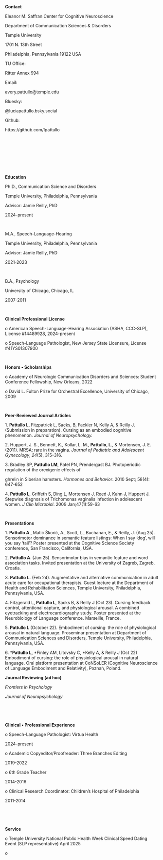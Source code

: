 <p>​​<strong>                                                </strong></p>
<p><strong>Contact</strong></p>
<p>Eleanor M. Saffran Center for Cognitive Neuroscience</p>
<p>Department of Communication Sciences & Disorders</p>
<p>Temple University</p>
<p>1701 N. 13th Street</p>
<p>Philadelphia, Pennsylvania 19122 USA</p>
<p>TU Office:</p>
<p>Ritter Annex 994        </p>
<p>Email:</p>
<p>avery.pattullo@temple.edu</p>
<p>Bluesky:</p>
<p>@luciapattullo.bsky.social</p>
<p>Github:</p>
<p>https://github.com/lpattullo</p>
<p>&nbsp;</p>
<p>&nbsp;</p>

<p>&nbsp;</p>
<p>&nbsp;</p>
<p><strong>Education</strong></p>
<p>Ph.D., Communication Science and Disorders</p>
<p>Temple University, Philadelphia, Pennsylvania                  	       </p>
<p>Advisor: Jamie Reilly, PhD</p>
<p>2024-present</p>
<p>&nbsp;</p>
<p>M.A., Speech-Language-Hearing </p>
<p>Temple University, Philadelphia, Pennsylvania                   	     </p>
<p>Advisor: Jamie Reilly, PhD</p>
<p>2021-2023</p>
<p>&nbsp;</p>
<p>B.A., Psychology                                           	   	 	           </p>
<p>University of Chicago, Chicago, IL</p>
<p>2007-2011</p>

<p>&nbsp;</p>
<p><strong>Clinical Professional License</strong></p>
<p>o   American Speech-Language-Hearing Association (ASHA, CCC-SLP), License #14489928, 2024-present</p>
<p>o   Speech-Language Pathologist, New Jersey State Licensure, License #41YS01307900</p>

<p>&nbsp;</p>
<p><strong>Honors • Scholarships</strong></p>
<p>o   Academy of Neurologic Communication Disorders and Sciences: Student Conference Fellowship, New Orleans, 2022</p>
<p>o   David L. Fulton Prize for Orchestral Excellence, University of Chicago, 2009</p>

<p>&nbsp;</p>
<p><strong>Peer-Reviewed Journal Articles</strong></p>

<p>1. 	<strong>Pattullo L</strong>, Fitzpatrick L, Sacks, B, Fackler N, Kelly A, & Reilly J<strong>.</strong> (Submission in preparation). Cursing as an embodied cognitive phenomenon. <em>Journal of Neuropsychology.</em></p>
<p>2. 	Huppert, J. S., Bennett, K., Kollar, L. M., <strong>Pattullo, L</strong>., & Mortensen, J. E. (2011). MRSA: rare in the vagina. <em>Journal of Pediatric and Adolescent Gynecology</em>, <em>24</em>(5), 315–316.</p>
<p>3. 	Bradley SP, <strong>Pattullo LM</strong>, Patel PN, Prendergast BJ. Photoperiodic regulation of the orexigenic effects of</p>
<p>ghrelin in Siberian hamsters. <em>Hormones and Behavior</em>. 2010 Sept; 58(4): 647-652</p>
<p>4. 	<strong>Pattullo L</strong>, Griffeth S, Ding L, Mortensen J, Reed J, Kahn J, Huppert J. Stepwise diagnosis of Trichomonas vaginalis infection in adolescent women. <em>J Clin Microbiol</em>. 2009 Jan;47(1):59-63</p>




<p>&nbsp;</p>
<p><strong>Presentations</strong></p>
<p>1.  	<strong>Pattullo A</strong>., Matić Škorić, A., Scott, L., Buchanan, E., & Reilly, J. (Aug 25). Sensorimotor dominance in semantic feature listings: When I say ‘dog’, will you say ‘tail’? Poster presented at the Cognitive Science Society conference, San Francisco, California, USA. </p>
<p>2.  	<strong>Pattullo A. </strong>(Jun 25). Sensorimotor bias in semantic feature and word association tasks. Invited presentation at the University of Zagreb, Zagreb, Croatia.</p>
<p>3.  	<strong>Pattullo L.</strong> (Feb 24). Augmentative and alternative communication in adult acute care for occupational therapists. Guest lecture at the Department of Health and Rehabilitation Sciences, Temple University, Philadelphia, Pennsylvania, USA.</p>
<p>4.  	Fitzgerald L, <strong>Pattullo L</strong>, Sacks B, & Reilly J (Oct 23).  Cursing feedback control, attentional capture, and physiological arousal. A combined eyetracking and electrocardiography study. Poster presented at the Neurobiology of Language conference. Marseille, France.</p>
<p>5. 	<strong>Pattullo L</strong> (October 22). Embodiment of cursing: the role of physiological arousal in natural language. Proseminar presentation at Department of Communication Sciences and Disorders, Temple University, Philadelphia, Pennsylvania, USA.</p>
<p>6. 	*<strong>Pattullo L,</strong> *Finley AM, Litovsky C, *Kelly A, & Reilly J<strong> </strong>(Oct 22) Embodiment of cursing: the role of physiological arousal in natural language. Oral platform presentation at CoNSoLER (Cognitive Neuroscience of Language Embodiment and Relativity), Poznań, Poland.</p>


<p><strong> </strong></p>
<p><strong> </strong></p>
<p><strong>Journal Reviewing (ad hoc)</strong></p>
<p><em>Frontiers in Psychology</em></p>
<p><em> </em></p>
<p><em>Journal of Neuropsychology</em></p>
<p><em> </em></p>

<p>&nbsp;</p>
<p>&nbsp;</p>
<p><strong>Clinical • Professional Experience</strong></p>
<p>o  Speech-Language Pathologist: Virtua Health</p>
<p>2024-present</p>
<p>o  Academic Copyeditor/Proofreader: Three Branches Editing</p>
<p>2019-2022</p>
<p>o  6th Grade Teacher</p>
<p>2014-2016</p>
<p>o  Clinical Research Coordinator: Children’s Hospital of Philadelphia</p>
<p>2011-2014</p>

<p>&nbsp;</p>
<p>&nbsp;</p>
<p><strong>Service</strong></p>
<p>o Temple University National Public Health Week Clinical Speed Dating Event (SLP representative)     	April 2025                     	                                                                         </p>
<p>o   </p>
<p>&nbsp;</p>

<p>&nbsp;</p>



